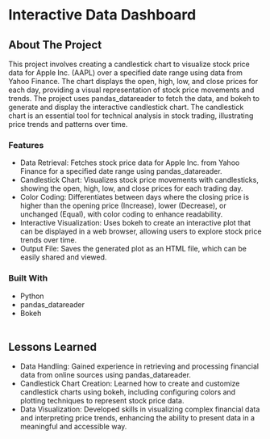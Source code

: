 # Interactive Data Dashboard
## About The Project

This project involves creating a candlestick chart to visualize stock price data for Apple Inc. (AAPL) over a specified date range using data from Yahoo Finance.
The chart displays the open, high, low, and close prices for each day, providing a visual representation of stock price movements and trends. The project uses 
pandas_datareader to fetch the data, and bokeh to generate and display the interactive candlestick chart. The candlestick chart is an essential tool for technical 
analysis in stock trading, illustrating price trends and patterns over time.
### Features
- Data Retrieval: Fetches stock price data for Apple Inc. from Yahoo Finance for a specified date range using pandas_datareader.
- Candlestick Chart: Visualizes stock price movements with candlesticks, showing the open, high, low, and close prices for each trading day.
- Color Coding: Differentiates between days where the closing price is higher than the opening price (Increase), lower (Decrease), or unchanged (Equal), with color coding to enhance readability.
- Interactive Visualization: Uses bokeh to create an interactive plot that can be displayed in a web browser, allowing users to explore stock price trends over time.
- Output File: Saves the generated plot as an HTML file, which can be easily shared and viewed.<br>
### Built With
- Python
- pandas_datareader
- Bokeh <br><br>

## Lessons Learned
- Data Handling: Gained experience in retrieving and processing financial data from online sources using pandas_datareader.
- Candlestick Chart Creation: Learned how to create and customize candlestick charts using bokeh, including configuring colors and plotting techniques to represent stock price data.
- Data Visualization: Developed skills in visualizing complex financial data and interpreting price trends, enhancing the ability to present data in a meaningful and accessible way.
   
